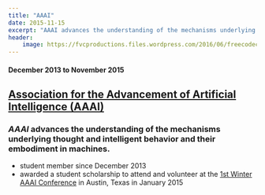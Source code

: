 ```yaml
---
title: "AAAI"
date: 2015-11-15
excerpt: "AAAI advances the understanding of the mechanisms underlying thought and intelligent behavior and their embodiment in machines."
header:
    image: https://fvcproductions.files.wordpress.com/2016/06/freecodecamp.jpg
---
```


#### December 2013 to November 2015

[Association for the Advancement of Artificial Intelligence (AAAI)](http://www.aaai.org/)
-----------------------------------------------------------------------------------------

### *AAAI* advances the understanding of the mechanisms underlying thought and intelligent behavior and their embodiment in machines.

-   student member since December 2013
-   awarded a student scholarship to attend and volunteer at the [1st
    Winter AAAI
    Conference](http://www.aaai.org/Conferences/AAAI/aaai15.php) in
    Austin, Texas in January 2015